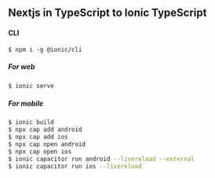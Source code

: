 ## Nextjs in TypeScript to Ionic TypeScript

#### CLI

```pwsh
$ npm i -g @ionic/cli
```

##### For web

```bash
$ ionic serve
```

##### For mobile

```zsh
$ ionic build
$ npx cap add android
$ npx cap add ios
$ npx cap open android
$ npx cap open ios
$ ionic capacitor run android --livereload --external
$ ionic capacitor run ios --livereload
```
